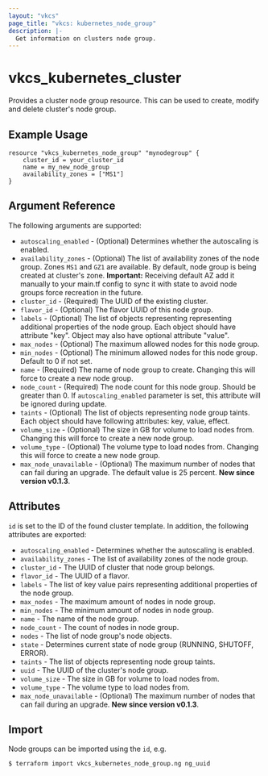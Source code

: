 ```yaml
---
layout: "vkcs"
page_title: "vkcs: kubernetes_node_group"
description: |-
  Get information on clusters node group.
---
```


# vkcs\_kubernetes\_cluster

Provides a cluster node group resource. This can be used to create, modify and delete cluster's node group.

## Example Usage
```
resource "vkcs_kubernetes_node_group" "mynodegroup" {
    cluster_id = your_cluster_id
    name = my_new_node_group
    availability_zones = ["MS1"]
}
```

## Argument Reference

The following arguments are supported:

* `autoscaling_enabled` - (Optional) Determines whether the autoscaling is enabled.
* `availability_zones` - (Optional) The list of availability zones of the node group.
  Zones `MS1` and  `GZ1` are available. By default, node group is being created at
  cluster's zone.
  **Important:** Receiving default AZ add it manually to your main.tf config to sync it with state 
  to avoid node groups force recreation in the future. 
* `cluster_id` - (Required) The UUID of the existing cluster.
* `flavor_id` - (Optional) The flavor UUID of this node group.
* `labels` - (Optional) The list of objects representing representing additional
  properties of the node group. Each object should have attribute "key".
  Object may also have optional attribute "value".
* `max_nodes` - (Optional) The maximum allowed nodes for this node group.
* `min_nodes` - (Optional) The minimum allowed nodes for this node group. Default to 0 if not set.
* `name` - (Required) The name of node group to create. 
 Changing this will force to create a new node group.
* `node_count` - (Required) The node count for this node group. Should be greater than 0.
 If `autoscaling_enabled` parameter is set, this attribute will be ignored during update.
* `taints` - (Optional) The list of objects representing node group taints. Each
  object should have following attributes: key, value, effect.
* `volume_size` - (Optional) The size in GB for volume to load nodes from.
 Changing this will force to create a new node group.
* `volume_type` - (Optional) The volume type to load nodes from.
 Changing this will force to create a new node group.
* `max_node_unavailable` - (Optional) The maximum number of nodes that can fail during an upgrade. The default value is 25 percent.  **New since version v0.1.3**.

    
## Attributes
`id` is set to the ID of the found cluster template. In addition, the following
attributes are exported:

* `autoscaling_enabled` - Determines whether the autoscaling is enabled.
* `availability_zones` - The list of availability zones of the node group.
* `cluster_id` - The UUID of cluster that node group belongs.
* `flavor_id` - The UUID of a flavor. 
* `labels` - The list of key value pairs representing additional
  properties of the node group.
* `max_nodes` - The maximum amount of nodes in node group.
* `min_nodes` - The minimum amount of nodes in node group.
* `name` - The name of the node group.
* `node_count` - The count of nodes in node group.
* `nodes` - The list of node group's node objects.
* `state` - Determines current state of node group (RUNNING, SHUTOFF, ERROR).
* `taints` - The list of objects representing node group taints.
* `uuid` - The UUID of the cluster's node group.
* `volume_size` - The size in GB for volume to load nodes from.
* `volume_type` - The volume type to load nodes from.
* `max_node_unavailable` - (Optional) The maximum number of nodes that can fail during an upgrade.  **New since version v0.1.3**.

## Import

Node groups can be imported using the `id`, e.g.

```
$ terraform import vkcs_kubernetes_node_group.ng ng_uuid
```